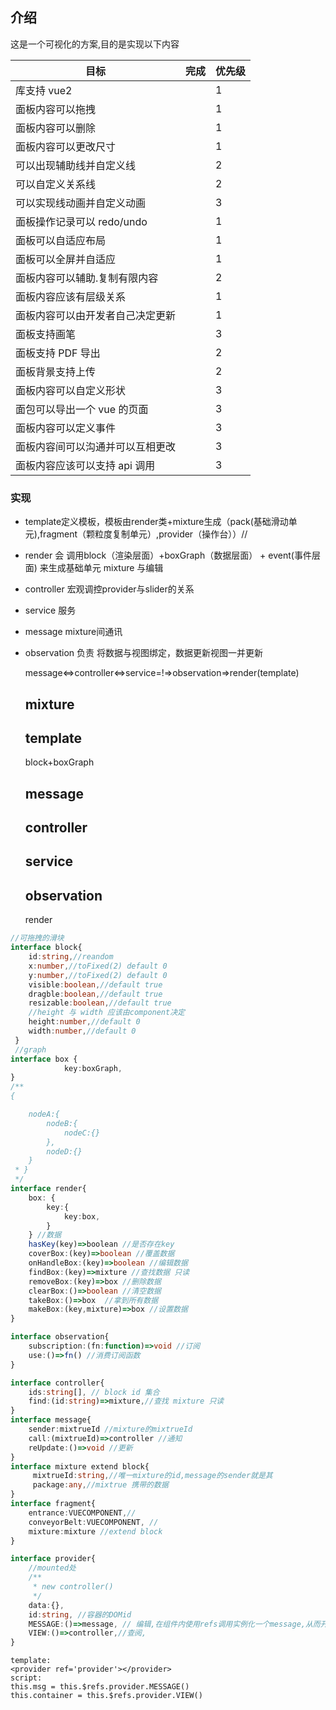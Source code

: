 ## 介绍

这是一个可视化的方案,目的是实现以下内容

| 目标                             | 完成 | 优先级 |
| -------------------------------- | ---- | ------ |
| 库支持 vue2                      |      | 1      |
| 面板内容可以拖拽                 |      | 1      |
| 面板内容可以删除                 |      | 1      |
| 面板内容可以更改尺寸             |      | 1      |
| 可以出现辅助线并自定义线         |      | 2      |
| 可以自定义关系线                 |      | 2      |
| 可以实现线动画并自定义动画       |      | 3      |
| 面板操作记录可以 redo/undo       |      | 1      |
| 面板可以自适应布局               |      | 1      |
| 面板可以全屏并自适应             |      | 1      |
| 面板内容可以辅助.复制有限内容    |      | 2      |
| 面板内容应该有层级关系           |      | 1      |
| 面板内容可以由开发者自己决定更新 |      | 1      |
| 面板支持画笔                     |      | 3      |
| 面板支持 PDF 导出                |      | 2      |
| 面板背景支持上传                 |      | 2      |
| 面板内容可以自定义形状           |      | 3      |
| 面包可以导出一个 vue 的页面      |      | 3      |
| 面板内容可以定义事件             |      | 3      |
| 面板内容间可以沟通并可以互相更改 |      | 3      |
| 面板内容应该可以支持 api 调用    |      | 3      |

### 实现
 - template定义模板，模板由render类+mixture生成（pack(基础滑动单元),fragment（颗粒度复制单元）,provider（操作台））//
 - render 会 调用block（渲染层面）+boxGraph（数据层面） + event(事件层面) 来生成基础单元 mixture 与编辑
 - controller 宏观调控provider与slider的关系
 - service 服务
 - message mixture间通讯
 - observation 负责 将数据与视图绑定，数据更新视图一并更新

   message<=>controller<=>service=!=>observation=>render(template)
  

   mixture
   --------
   template
   --------------
   block+boxGraph

    

    message
    ----------
    controller
    -------
    service
    -----------
    observation
    ------
    render


```typescript
//可拖拽的滑块 
interface block{
    id:string,//reandom
    x:number,//toFixed(2) default 0
    y:number,//toFixed(2) default 0
    visible:boolean,//default true
    dragble:boolean,//default true
    resizable:boolean,//default true
    //height 与 width 应该由component决定
    height:number,//default 0
    width:number,//default 0
 }
 //graph
interface box {
            key:boxGraph,
}
/**
{

    nodeA:{
        nodeB:{
            nodeC:{}
        },
        nodeD:{}
    }
 * }
 */
interface render{
    box: {
        key:{
            key:box,
        }
    } //数据
    hasKey(key)=>boolean //是否存在key
    coverBox:(key)=>boolean //覆盖数据
    onHandleBox:(key)=>boolean //编辑数据
    findBox:(key)=>mixture //查找数据 只读
    removeBox:(key)=>box //删除数据
    clearBox:()=>boolean //清空数据
    takeBox:()=>box  //拿到所有数据
    makeBox:(key,mixture)=>box //设置数据
}

interface observation{
    subscription:(fn:function)=>void //订阅
    use:()=>fn() //消费订阅函数
}

interface controller{
    ids:string[], // block id 集合
    find:(id:string)=>mixture,//查找 mixture 只读
}
interface message{
    sender:mixtrueId //mixture的mixtrueId
    call:(mixtrueId)=>controller //通知
    reUpdate:()=>void //更新
}
interface mixture extend block{
     mixtrueId:string,//唯一mixture的id,message的sender就是其
     package:any,//mixtrue 携带的数据
}
interface fragment{
    entrance:VUECOMPONENT,//
    conveyorBelt:VUECOMPONENT, //
    mixture:mixture //extend block
}

interface provider{
    //mounted处
    /**
     * new controller()
     */
    data:{},
    id:string, //容器的DOMid
    MESSAGE:()=>message, // 编辑,在组件内使用refs调用实例化一个message,从而开启编辑
    VIEW:()=>controller,//查阅,
}

```

```VUE
template:
<provider ref='provider'></provider>
script:
this.msg = this.$refs.provider.MESSAGE()
this.container = this.$refs.provider.VIEW()
```
